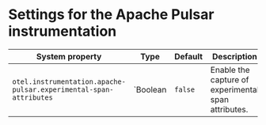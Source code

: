 # Settings for the Apache Pulsar instrumentation

| System property | Type | Default | Description |
|---|---|---|---|
| `otel.instrumentation.apache-pulsar.experimental-span-attributes` | `Boolean | `false` | Enable the capture of experimental span attributes. |

